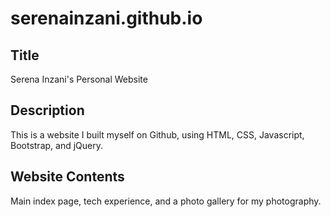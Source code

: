 # serenainzani.github.io

## Title
Serena Inzani's Personal Website

## Description
This is a website I built myself on Github, using HTML, CSS, Javascript, Bootstrap, and jQuery. 

## Website Contents
Main index page, tech experience, and a photo gallery for my photography.

